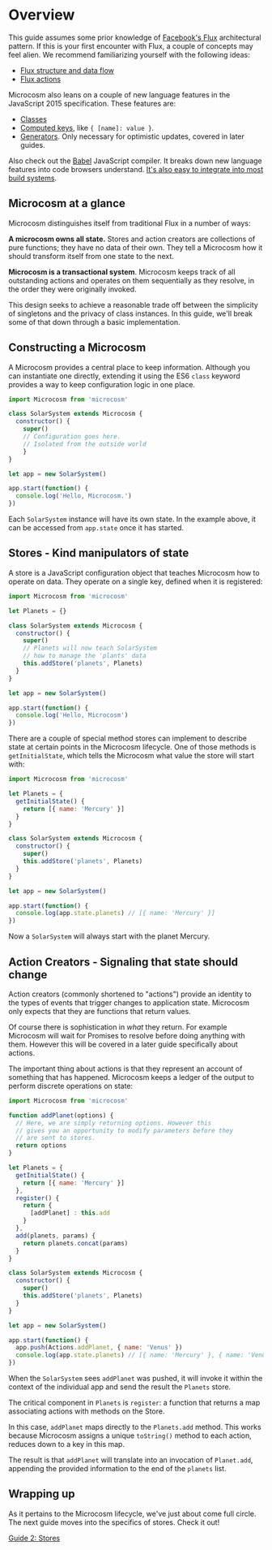 # Overview

This guide assumes some prior knowledge of [Facebook's Flux](http://facebook.github.io/flux/docs/overview.html#content) architectural pattern. If this is your first encounter with Flux, a couple of concepts may feel alien. We recommend familiarizing yourself with the following ideas:

- [Flux structure and data flow](http://facebook.github.io/flux/docs/overview.html#structure-and-data-flow)
- [Flux actions](http://facebook.github.io/flux/docs/overview.html#actions)

Microcosm also leans on a couple of new language features in the JavaScript 2015 specification. These features are:

- [Classes](http://babeljs.io/docs/learn-es2015/#classes)
- [Computed keys](http://babeljs.io/docs/learn-es2015/#enhanced-object-literals), like `{ [name]: value }`.
- [Generators](http://babeljs.io/docs/learn-es2015/#generators). Only necessary for optimistic updates, covered in later guides.

Also check out the [Babel](http://babeljs.io/) JavaScript compiler. It breaks down new language features into code browsers understand. [It's also easy to integrate into most build systems](http://babeljs.io/docs/setup/).

## Microcosm at a glance

Microcosm distinguishes itself from traditional Flux in a number of ways:

**A microcosm owns all state.** Stores and action creators are collections of pure functions; they have no data of their own. They tell a Microcosm how it should transform itself from one state to the next.

**Microcosm is a transactional system**. Microcosm keeps track of all outstanding actions and operates on them sequentially as they resolve, in the order they were originally invoked.

This design seeks to achieve a reasonable trade off between the simplicity of singletons and the privacy of class instances. In this guide, we'll break some of that down through a basic implementation.

## Constructing a Microcosm

A Microcosm provides a central place to keep information. Although you can instantiate one directly, extending it using the ES6 `class` keyword provides a way to keep configuration logic in one place.

```javascript
import Microcosm from 'microcosm'

class SolarSystem extends Microcosm {
  constructor() {
    super()
    // Configuration goes here.
    // Isolated from the outside world
	}
}

let app = new SolarSystem()

app.start(function() {
  console.log('Hello, Microcosm.')
})
```

Each `SolarSystem` instance will have its own state. In the example above, it can be accessed from `app.state` once it has started.

## Stores - Kind manipulators of state

A store is a JavaScript configuration object that teaches Microcosm how to operate on data. They operate on a single key, defined when it is registered:

```javascript
import Microcosm from 'microcosm'

let Planets = {}

class SolarSystem extends Microcosm {
  constructor() {
    super()
    // Planets will now teach SolarSystem
    // how to manage the 'plants' data
    this.addStore('planets', Planets)
  }
}

let app = new SolarSystem()

app.start(function() {
  console.log('Hello, Microcosm')
})
```

There are a couple of special method stores can implement to describe state at certain points in the Microcosm lifecycle. One of those methods is `getInitialState`, which tells the Microcosm what value the store will start with:

```javascript
import Microcosm from 'microcosm'

let Planets = {
  getInitialState() {
    return [{ name: 'Mercury' }]
  }
}

class SolarSystem extends Microcosm {
  constructor() {
    super()
    this.addStore('planets', Planets)
  }
}

let app = new SolarSystem()

app.start(function() {
  console.log(app.state.planets) // [{ name: 'Mercury' }]
})
```

Now a `SolarSystem` will always start with the planet Mercury.

## Action Creators - Signaling that state should change

Action creators (commonly shortened to "actions") provide an identity to the types of events that trigger changes to application state. Microcosm only expects that they are functions that return values.

Of course there is sophistication in _what_ they return. For example Microcosm will wait for Promises to resolve before doing anything with them. However this will be covered in a later guide specifically about actions.

The important thing about actions is that they represent an account of something that has happened. Microcosm keeps a ledger of the output to perform discrete operations on state:

```javascript
import Microcosm from 'microcosm'

function addPlanet(options) {
  // Here, we are simply returning options. However this
  // gives you an opportunity to modify parameters before they
  // are sent to stores.
  return options
}

let Planets = {
  getInitialState() {
    return [{ name: 'Mercury' }]
  },
  register() {
    return {
      [addPlanet] : this.add
    }
  },
  add(planets, params) {
    return planets.concat(params)
  }
}

class SolarSystem extends Microcosm {
  constructor() {
    super()
    this.addStore('planets', Planets)
  }
}

let app = new SolarSystem()

app.start(function() {
  app.push(Actions.addPlanet, { name: 'Venus' })
  console.log(app.state.planets) // [{ name: 'Mercury' }, { name: 'Venus' }]
})
```

When the `SolarSystem` sees `addPlanet` was pushed, it will invoke it within the context of the individual app and send the result the `Planets` store.

The critical component in `Planets` is `register`: a function that returns a map associating actions with methods on the Store.

In this case, `addPlanet` maps directly to the `Planets.add` method. This works because Microcosm assigns a unique `toString()` method to each action, reduces down to a key in this map.

The result is that `addPlanet` will translate into an invocation of `Planet.add`, appending the provided information to the end of the `planets` list.

## Wrapping up

As it pertains to the Microcosm lifecycle, we've just about come full circle. The next guide moves into the specifics of stores. Check it out!

[Guide 2: Stores](./02-stores.md)
